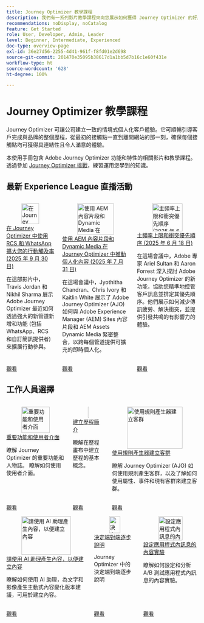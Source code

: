 ```yaml
---
title: Journey Optimizer 教學課程
description: 我們有一系列影片教學課程來向您展示如何獲得 Journey Optimizer 的好處。
recommendations: noDisplay, noCatalog
feature: Get Started
role: User, Developer, Admin, Leader
level: Beginner, Intermediate, Experienced
doc-type: overview-page
exl-id: 36e27d56-2255-4d41-961f-f8fd01e2d698
source-git-commit: 201470e35095b38617d1a1bb5d7b16c1e60f431e
workflow-type: ht
source-wordcount: '628'
ht-degree: 100%

---
```



# Journey Optimizer 教學課程

Journey Optimizer 可讓公司建立一致的情境式個人化客戶體驗。它可順暢引導客戶完成與品牌的整個歷程，從最初的接觸點一直到離開網站的那一刻，確保每個接觸點均可獲得具連結性且令人滿意的體驗。

本使用手冊包含 Adobe Journey Optimizer 功能和特性的相關影片和教學課程。透過參加 [Journey Optimizer 挑戰](https://experienceleague.adobe.com/zh-hant/docs/journey-optimizer-learn/challenges/introduction-and-prerequisites)，練習運用您學到的知識。

<div id="recs-overview-body-1"></div>
<div id="recs-overview-body-2"></div>
<div id="recs-overview-body-3"></div>
<div id="recs-overview-body-4"></div>
<div id="recs-overview-body-5"></div>
<div id="recs-overview-body-6"></div>



## 最新 Experience League 直播活動

<!-- CARDS
* https://experienceleague.adobe.com/zh-hant/docs/events/experience-league-live-recordings/episodes/exl-live-episode-09-30-25
    {title = Expand your mobile reach with RCS and WhatsApp in Journey Optimizer (September 30th 2025)}
    {description = IN this show Travis Jordan and Nikhil Sharma demonstrate how Adobe Journey Optimizer has recently expanded mobile engagement with powerful new channel additions and functionality, including WhatsApp, RCS, and Custom SMS Provider.}
* https://experienceleague.adobe.com/zh-hant/docs/events/experience-league-live-recordings/episodes/exl-live-episode-07-31-25
    {title = Fueling Personalized Content in Journey Optimizer with AEM Content Fragments and Dynamic Media (July 31 2025)}
    {description = In this session, Jyothitha Chandran, Chris Ivory, and Kaitlin White showcased how Adobe Journey Optimizer (AJO) integrates seamlessly with Adobe Experience Manager (AEM) Sites Content Fragments and AEM Assets Dynamic Media to deliver scalable, real-time personalization across every channel.}
* https://experienceleague.adobe.com/zh-hant/docs/events/experience-league-live-recordings/episodes/exl-live-episode-06-18-25
  {title = Master Frequency Capping & Conflict Prioritization (June 18, 2025)}
  {description = In this session, Adobe experts Ariel Sultan and Aaron Forrest dove into new features in Adobe Journey Optimizer to help you govern and prioritize customer messages with precision. They showed how to reduce messaging fatigue, resolve conflicts, and deliver impactful experiences that resonate. }
-->
<!-- START CARDS HTML - DO NOT MODIFY BY HAND -->
<div class="columns">
    <div class="column is-half-tablet is-half-desktop is-one-third-widescreen" aria-label="Expand your mobile reach with RCS and WhatsApp in Journey Optimizer (September 30th 2025)">
        <div class="card" style="height: 100%; display: flex; flex-direction: column; height: 100%;">
            <div class="card-image">
                <figure class="image x-is-16by9">
                    <a href="https://experienceleague.adobe.com/zh-hant/docs/events/experience-league-live-recordings/episodes/exl-live-episode-09-30-25" title="在 Journey Optimizer 中使用 RCS 和 WhatsApp 擴大您的行動觸及率 (2025 年 9 月 30 日)" target="_blank" rel="referrer">
                        <img class="is-bordered-r-small" src="https://video.tv.adobe.com/v/3475370/?format=jpeg&nocache=1759529951745" alt="在 Journey Optimizer 中使用 RCS 和 WhatsApp 擴大您的行動觸及率 (2025 年 9 月 30 日)"
                             style="width: 100%; aspect-ratio: 16 / 9; object-fit: cover; overflow: hidden; display: block; margin: auto;">
                    </a>
                </figure>
            </div>
            <div class="card-content is-padded-small" style="display: flex; flex-direction: column; flex-grow: 1; justify-content: space-between;">
                <div class="top-card-content">
                    <p class="headline is-size-6 has-text-weight-bold">
                        <a href="https://experienceleague.adobe.com/zh-hant/docs/events/experience-league-live-recordings/episodes/exl-live-episode-09-30-25" target="_blank" rel="referrer" title="在 Journey Optimizer 中使用 RCS 和 WhatsApp 擴大您的行動觸及率 (2025 年 9 月 30 日)">在 Journey Optimizer 中使用 RCS 和 WhatsApp 擴大您的行動觸及率 (2025 年 9 月 30 日)</a>
                    </p>
                    <p class="is-size-6">在這部影片中，Travis Jordan 和 Nikhil Sharma 展示 Adobe Journey Optimizer 最近如何透過強大的新管道新增和功能 (包括 WhatsApp、RCS 和自訂簡訊提供者) 來擴展行動參與。</p>
                </div>
                <a href="https://experienceleague.adobe.com/zh-hant/docs/events/experience-league-live-recordings/episodes/exl-live-episode-09-30-25" target="_blank" rel="referrer" class="spectrum-Button spectrum-Button--outline spectrum-Button--primary spectrum-Button--sizeM" style="align-self: flex-start; margin-top: 1rem;">
                    <span class="spectrum-Button-label has-no-wrap has-text-weight-bold">觀看</span>
                </a>
            </div>
        </div>
    </div>
    <div class="column is-half-tablet is-half-desktop is-one-third-widescreen" aria-label="Fueling Personalized Content in Journey Optimizer with AEM Content Fragments and Dynamic Media (July 31 2025)">
        <div class="card" style="height: 100%; display: flex; flex-direction: column; height: 100%;">
            <div class="card-image">
                <figure class="image x-is-16by9">
                    <a href="https://experienceleague.adobe.com/zh-hant/docs/events/experience-league-live-recordings/episodes/exl-live-episode-07-31-25" title="使用 AEM 內容片段和 Dynamic Media 在 Journey Optimizer 中推動個人化內容 (2025 年 7 月 31 日)" target="_blank" rel="referrer">
                        <img class="is-bordered-r-small" src="https://video.tv.adobe.com/v/3470355/?format=jpeg&nocache=1759529951721" alt="使用 AEM 內容片段和 Dynamic Media 在 Journey Optimizer 中推動個人化內容 (2025 年 7 月 31 日)"
                             style="width: 100%; aspect-ratio: 16 / 9; object-fit: cover; overflow: hidden; display: block; margin: auto;">
                    </a>
                </figure>
            </div>
            <div class="card-content is-padded-small" style="display: flex; flex-direction: column; flex-grow: 1; justify-content: space-between;">
                <div class="top-card-content">
                    <p class="headline is-size-6 has-text-weight-bold">
                        <a href="https://experienceleague.adobe.com/zh-hant/docs/events/experience-league-live-recordings/episodes/exl-live-episode-07-31-25" target="_blank" rel="referrer" title="使用 AEM 內容片段和 Dynamic Media 在 Journey Optimizer 中推動個人化內容 (2025 年 7 月 31 日)">使用 AEM 內容片段和 Dynamic Media 在 Journey Optimizer 中推動個人化內容 (2025 年 7 月 31 日)</a>
                    </p>
                    <p class="is-size-6">在這場會議中，Jyothitha Chandran、Chris Ivory 和 Kaitlin White 展示了 Adobe Journey Optimizer (AJO) 如何與 Adobe Experience Manager (AEM) Sites 內容片段和 AEM Assets Dynamic Media 緊密整合，以跨每個管道提供可擴充的即時個人化。</p>
                </div>
                <a href="https://experienceleague.adobe.com/zh-hant/docs/events/experience-league-live-recordings/episodes/exl-live-episode-07-31-25" target="_blank" rel="referrer" class="spectrum-Button spectrum-Button--outline spectrum-Button--primary spectrum-Button--sizeM" style="align-self: flex-start; margin-top: 1rem;">
                    <span class="spectrum-Button-label has-no-wrap has-text-weight-bold">觀看</span>
                </a>
            </div>
        </div>
    </div>
    <div class="column is-half-tablet is-half-desktop is-one-third-widescreen" aria-label="Master Frequency Capping & Conflict Prioritization (June 18, 2025)">
        <div class="card" style="height: 100%; display: flex; flex-direction: column; height: 100%;">
            <div class="card-image">
                <figure class="image x-is-16by9">
                    <a href="https://experienceleague.adobe.com/zh-hant/docs/events/experience-league-live-recordings/episodes/exl-live-episode-06-18-25" title="主頻率上限和衝突優先順序 (2025 年 6 月 18 日)" target="_blank" rel="referrer">
                        <img class="is-bordered-r-small" src="https://video.tv.adobe.com/v/3464052/?format=jpeg&nocache=1759529951755" alt="主頻率上限和衝突優先順序 (2025 年 6 月 18 日)"
                             style="width: 100%; aspect-ratio: 16 / 9; object-fit: cover; overflow: hidden; display: block; margin: auto;">
                    </a>
                </figure>
            </div>
            <div class="card-content is-padded-small" style="display: flex; flex-direction: column; flex-grow: 1; justify-content: space-between;">
                <div class="top-card-content">
                    <p class="headline is-size-6 has-text-weight-bold">
                        <a href="https://experienceleague.adobe.com/zh-hant/docs/events/experience-league-live-recordings/episodes/exl-live-episode-06-18-25" target="_blank" rel="referrer" title="主頻率上限和衝突優先順序 (2025 年 6 月 18 日)">主頻率上限和衝突優先順序 (2025 年 6 月 18 日)</a>
                    </p>
                    <p class="is-size-6">在這場會議中，Adobe 專家 Ariel Sultan 和 Aaron Forrest 深入探討 Adobe Journey Optimizer 的新功能，協助您精準地控管客戶訊息並排定其優先順序。他們展示如何減少傳訊疲勞、解決衝突，並提供引發共鳴的有影響力的體驗。</p>
                </div>
                <a href="https://experienceleague.adobe.com/zh-hant/docs/events/experience-league-live-recordings/episodes/exl-live-episode-06-18-25" target="_blank" rel="referrer" class="spectrum-Button spectrum-Button--outline spectrum-Button--primary spectrum-Button--sizeM" style="align-self: flex-start; margin-top: 1rem;">
                    <span class="spectrum-Button-label has-no-wrap has-text-weight-bold">觀看</span>
                </a>
            </div>
        </div>
    </div>
</div>
<!-- END CARDS HTML - DO NOT MODIFY BY HAND -->

<div id="staff-picks-section">

## 工作人員選擇

<!-- CARDS
* https://experienceleague.adobe.com/zh-hant/docs/journey-optimizer-learn/tutorials/introduction-to-journey-optimizer/key-capabilities-and-user-interface
* https://experienceleague.adobe.com/zh-hant/docs/journey-optimizer-learn/tutorials/journeys/introduction-to-building-a-journey
* https://experienceleague.adobe.com/zh-hant/docs/journey-optimizer-learn/tutorials/profiles-audiences-subscriptions/create-audiences-using-the-rule-builder
-->
<!-- START CARDS HTML - DO NOT MODIFY BY HAND -->
<div class="columns">
    <div class="column is-half-tablet is-half-desktop is-one-third-widescreen" aria-label="Key capabilities and the user interface">
        <div class="card" style="height: 100%; display: flex; flex-direction: column; height: 100%;">
            <div class="card-image">
                <figure class="image x-is-16by9">
                    <a href="https://experienceleague.adobe.com/zh-hant/docs/journey-optimizer-learn/tutorials/introduction-to-journey-optimizer/key-capabilities-and-user-interface" title="重要功能和使用者介面" target="_blank" rel="referrer">
                        <img class="is-bordered-r-small" src="https://video.tv.adobe.com/v/3430323?captions=chi_hant&format=jpeg&nocache=1759529952337" alt="重要功能和使用者介面"
                             style="width: 100%; aspect-ratio: 16 / 9; object-fit: cover; overflow: hidden; display: block; margin: auto;">
                    </a>
                </figure>
            </div>
            <div class="card-content is-padded-small" style="display: flex; flex-direction: column; flex-grow: 1; justify-content: space-between;">
                <div class="top-card-content">
                    <p class="headline is-size-6 has-text-weight-bold">
                        <a href="https://experienceleague.adobe.com/zh-hant/docs/journey-optimizer-learn/tutorials/introduction-to-journey-optimizer/key-capabilities-and-user-interface" target="_blank" rel="referrer" title="重要功能和使用者介面">重要功能和使用者介面</a>
                    </p>
                    <p class="is-size-6">瞭解 Journey Optimizer 的重要功能和人物誌。 瞭解如何使用使用者介面。</p>
                </div>
                <a href="https://experienceleague.adobe.com/zh-hant/docs/journey-optimizer-learn/tutorials/introduction-to-journey-optimizer/key-capabilities-and-user-interface" target="_blank" rel="referrer" class="spectrum-Button spectrum-Button--outline spectrum-Button--primary spectrum-Button--sizeM" style="align-self: flex-start; margin-top: 1rem;">
                    <span class="spectrum-Button-label has-no-wrap has-text-weight-bold">觀看</span>
                </a>
            </div>
        </div>
    </div>
    <div class="column is-half-tablet is-half-desktop is-one-third-widescreen" aria-label="Introduction to building a journey">
        <div class="card" style="height: 100%; display: flex; flex-direction: column; height: 100%;">
            <div class="card-image">
                <figure class="image x-is-16by9">
                    <a href="https://experienceleague.adobe.com/zh-hant/docs/journey-optimizer-learn/tutorials/journeys/introduction-to-building-a-journey" title="建立歷程簡介" target="_blank" rel="referrer">
                        <img class="is-bordered-r-small" src="https://video.tv.adobe.com/v/3430349?captions=chi_hant&format=jpeg&nocache=1759529952348" alt="建立歷程簡介"
                             style="width: 100%; aspect-ratio: 16 / 9; object-fit: cover; overflow: hidden; display: block; margin: auto;">
                    </a>
                </figure>
            </div>
            <div class="card-content is-padded-small" style="display: flex; flex-direction: column; flex-grow: 1; justify-content: space-between;">
                <div class="top-card-content">
                    <p class="headline is-size-6 has-text-weight-bold">
                        <a href="https://experienceleague.adobe.com/zh-hant/docs/journey-optimizer-learn/tutorials/journeys/introduction-to-building-a-journey" target="_blank" rel="referrer" title="建立歷程簡介">建立歷程簡介</a>
                    </p>
                    <p class="is-size-6">瞭解在歷程畫布中建立歷程的基本概念。</p>
                </div>
                <a href="https://experienceleague.adobe.com/zh-hant/docs/journey-optimizer-learn/tutorials/journeys/introduction-to-building-a-journey" target="_blank" rel="referrer" class="spectrum-Button spectrum-Button--outline spectrum-Button--primary spectrum-Button--sizeM" style="align-self: flex-start; margin-top: 1rem;">
                    <span class="spectrum-Button-label has-no-wrap has-text-weight-bold">觀看</span>
                </a>
            </div>
        </div>
    </div>
    <div class="column is-half-tablet is-half-desktop is-one-third-widescreen" aria-label="Create an audience using the rule builder">
        <div class="card" style="height: 100%; display: flex; flex-direction: column; height: 100%;">
            <div class="card-image">
                <figure class="image x-is-16by9">
                    <a href="https://experienceleague.adobe.com/zh-hant/docs/journey-optimizer-learn/tutorials/profiles-audiences-subscriptions/create-audiences-using-the-rule-builder" title="使用規則產生器建立客群" target="_blank" rel="referrer">
                        <img class="is-bordered-r-small" src="https://video.tv.adobe.com/v/3430328?captions=chi_hant&format=jpeg&nocache=1759529952343" alt="使用規則產生器建立客群"
                             style="width: 100%; aspect-ratio: 16 / 9; object-fit: cover; overflow: hidden; display: block; margin: auto;">
                    </a>
                </figure>
            </div>
            <div class="card-content is-padded-small" style="display: flex; flex-direction: column; flex-grow: 1; justify-content: space-between;">
                <div class="top-card-content">
                    <p class="headline is-size-6 has-text-weight-bold">
                        <a href="https://experienceleague.adobe.com/zh-hant/docs/journey-optimizer-learn/tutorials/profiles-audiences-subscriptions/create-audiences-using-the-rule-builder" target="_blank" rel="referrer" title="使用規則產生器建立客群">使用規則產生器建立客群</a>
                    </p>
                    <p class="is-size-6">瞭解 Journey Optimizer (AJO) 如何使用規則產生客群，以及了解如何使用屬性、事件和現有客群來建立客群。</p>
                </div>
                <a href="https://experienceleague.adobe.com/zh-hant/docs/journey-optimizer-learn/tutorials/profiles-audiences-subscriptions/create-audiences-using-the-rule-builder" target="_blank" rel="referrer" class="spectrum-Button spectrum-Button--outline spectrum-Button--primary spectrum-Button--sizeM" style="align-self: flex-start; margin-top: 1rem;">
                    <span class="spectrum-Button-label has-no-wrap has-text-weight-bold">觀看</span>
                </a>
            </div>
        </div>
    </div>
</div>
<!-- END CARDS HTML - DO NOT MODIFY BY HAND -->

<!-- CARDS
* https://experienceleague.adobe.com/zh-hant/docs/journey-optimizer-learn/tutorials/content-management/ai-assistant/create-content-using-ai-assistant-for-content-generation
* https://experienceleague.adobe.com/zh-hant/docs/journey-optimizer-learn/tutorials/decision-capabilities/decisioning/decisioning-end-to-end
* https://experienceleague.adobe.com/zh-hant/docs/journey-optimizer-learn/tutorials/channels/in-app-channel/content-experiments-for-in-app-messages
-->
<!-- START CARDS HTML - DO NOT MODIFY BY HAND -->
<div class="columns">
    <div class="column is-half-tablet is-half-desktop is-one-third-widescreen" aria-label="Create Content Using AI Assistant for Content Generation">
        <div class="card" style="height: 100%; display: flex; flex-direction: column; height: 100%;">
            <div class="card-image">
                <figure class="image x-is-16by9">
                    <a href="https://experienceleague.adobe.com/zh-hant/docs/journey-optimizer-learn/tutorials/content-management/ai-assistant/create-content-using-ai-assistant-for-content-generation" title="請使用 AI 助理產生內容，以便建立內容" target="_blank" rel="referrer">
                        <img class="is-bordered-r-small" src="https://video.tv.adobe.com/v/3434646/?captions=chi_hant&format=jpeg&nocache=1759529953102" alt="請使用 AI 助理產生內容，以便建立內容"
                             style="width: 100%; aspect-ratio: 16 / 9; object-fit: cover; overflow: hidden; display: block; margin: auto;">
                    </a>
                </figure>
            </div>
            <div class="card-content is-padded-small" style="display: flex; flex-direction: column; flex-grow: 1; justify-content: space-between;">
                <div class="top-card-content">
                    <p class="headline is-size-6 has-text-weight-bold">
                        <a href="https://experienceleague.adobe.com/zh-hant/docs/journey-optimizer-learn/tutorials/content-management/ai-assistant/create-content-using-ai-assistant-for-content-generation" target="_blank" rel="referrer" title="請使用 AI 助理產生內容，以便建立內容">請使用 AI 助理產生內容，以便建立內容</a>
                    </p>
                    <p class="is-size-6">瞭解如何使用 AI 助理，為文字和影像產生主動式內容變化版本建議，可用於建立內容。</p>
                </div>
                <a href="https://experienceleague.adobe.com/zh-hant/docs/journey-optimizer-learn/tutorials/content-management/ai-assistant/create-content-using-ai-assistant-for-content-generation" target="_blank" rel="referrer" class="spectrum-Button spectrum-Button--outline spectrum-Button--primary spectrum-Button--sizeM" style="align-self: flex-start; margin-top: 1rem;">
                    <span class="spectrum-Button-label has-no-wrap has-text-weight-bold">觀看</span>
                </a>
            </div>
        </div>
    </div>
    <div class="column is-half-tablet is-half-desktop is-one-third-widescreen" aria-label="Decisioning end-to-end walkthrough">
        <div class="card" style="height: 100%; display: flex; flex-direction: column; height: 100%;">
            <div class="card-image">
                <figure class="image x-is-16by9">
                    <a href="https://experienceleague.adobe.com/zh-hant/docs/journey-optimizer-learn/tutorials/decision-capabilities/decisioning/decisioning-end-to-end" title="決定端到端逐步說明" target="_blank" rel="referrer">
                        <img class="is-bordered-r-small" src="https://video.tv.adobe.com/v/3451100/?format=jpeg&nocache=1759529953093" alt="決定端到端逐步說明"
                             style="width: 100%; aspect-ratio: 16 / 9; object-fit: cover; overflow: hidden; display: block; margin: auto;">
                    </a>
                </figure>
            </div>
            <div class="card-content is-padded-small" style="display: flex; flex-direction: column; flex-grow: 1; justify-content: space-between;">
                <div class="top-card-content">
                    <p class="headline is-size-6 has-text-weight-bold">
                        <a href="https://experienceleague.adobe.com/zh-hant/docs/journey-optimizer-learn/tutorials/decision-capabilities/decisioning/decisioning-end-to-end" target="_blank" rel="referrer" title="決定端到端逐步說明">決定端對端逐步說明</a>
                    </p>
                    <p class="is-size-6">Journey Optimizer 中的決定端到端逐步說明</p>
                </div>
                <a href="https://experienceleague.adobe.com/zh-hant/docs/journey-optimizer-learn/tutorials/decision-capabilities/decisioning/decisioning-end-to-end" target="_blank" rel="referrer" class="spectrum-Button spectrum-Button--outline spectrum-Button--primary spectrum-Button--sizeM" style="align-self: flex-start; margin-top: 1rem;">
                    <span class="spectrum-Button-label has-no-wrap has-text-weight-bold">觀看</span>
                </a>
            </div>
        </div>
    </div>
    <div class="column is-half-tablet is-half-desktop is-one-third-widescreen" aria-label="Configure content experiments for in-app messages">
        <div class="card" style="height: 100%; display: flex; flex-direction: column; height: 100%;">
            <div class="card-image">
                <figure class="image x-is-16by9">
                    <a href="https://experienceleague.adobe.com/zh-hant/docs/journey-optimizer-learn/tutorials/channels/in-app-channel/content-experiments-for-in-app-messages" title="設定應用程式內訊息的內容實驗" target="_blank" rel="referrer">
                        <img class="is-bordered-r-small" src="https://video.tv.adobe.com/v/3445299/?captions=chi_hant&format=jpeg&nocache=1759529953110" alt="設定應用程式內訊息的內容實驗"
                             style="width: 100%; aspect-ratio: 16 / 9; object-fit: cover; overflow: hidden; display: block; margin: auto;">
                    </a>
                </figure>
            </div>
            <div class="card-content is-padded-small" style="display: flex; flex-direction: column; flex-grow: 1; justify-content: space-between;">
                <div class="top-card-content">
                    <p class="headline is-size-6 has-text-weight-bold">
                        <a href="https://experienceleague.adobe.com/zh-hant/docs/journey-optimizer-learn/tutorials/channels/in-app-channel/content-experiments-for-in-app-messages" target="_blank" rel="referrer" title="設定應用程式內訊息的內容實驗">設定應用程式內訊息的內容實驗</a>
                    </p>
                    <p class="is-size-6">瞭解如何設定和分析 A/B 測試應用程式內訊息的內容實驗。</p>
                </div>
                <a href="https://experienceleague.adobe.com/zh-hant/docs/journey-optimizer-learn/tutorials/channels/in-app-channel/content-experiments-for-in-app-messages" target="_blank" rel="referrer" class="spectrum-Button spectrum-Button--outline spectrum-Button--primary spectrum-Button--sizeM" style="align-self: flex-start; margin-top: 1rem;">
                    <span class="spectrum-Button-label has-no-wrap has-text-weight-bold">觀看</span>
                </a>
            </div>
        </div>
    </div>
</div>
<!-- END CARDS HTML - DO NOT MODIFY BY HAND -->
